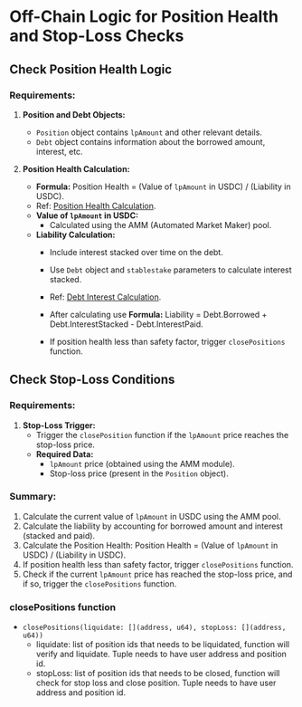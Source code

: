 # Off-Chain Logic for Position Health and Stop-Loss Checks

## Check Position Health Logic

### Requirements:

1. **Position and Debt Objects:**
   - `Position` object contains `lpAmount` and other relevant details.
   - `Debt` object contains information about the borrowed amount, interest, etc.

2. **Position Health Calculation:**
   - **Formula:** Position Health = (Value of `lpAmount` in USDC) / (Liability in USDC).
   - Ref: [Position Health Calculation](https://github.com/elys-network/elys/blob/90d8b7e326dd424a622bb7977e5f2bf1f2a0f1ad/x/leveragelp/keeper/position.go#L388).
   - **Value of `lpAmount` in USDC:**
     - Calculated using the AMM (Automated Market Maker) pool.
   - **Liability Calculation:**
     - Include interest stacked over time on the debt.
     - Use `Debt` object and `stablestake` parameters to calculate interest stacked.
     - Ref: [Debt Interest Calculation](https://github.com/elys-network/elys/blob/90d8b7e326dd424a622bb7977e5f2bf1f2a0f1ad/x/stablestake/keeper/debt.go#L63).
     - After calculating use **Formula:** Liability = Debt.Borrowed + Debt.InterestStacked - Debt.InterestPaid.

     - If position health less than safety factor, trigger `closePositions` function.
 
## Check Stop-Loss Conditions

### Requirements:

1. **Stop-Loss Trigger:**
   - Trigger the `closePosition` function if the `lpAmount` price reaches the stop-loss price.
   - **Required Data:**
     - `lpAmount` price (obtained using the AMM module).
     - Stop-loss price (present in the `Position` object).

### Summary:

1. Calculate the current value of `lpAmount` in USDC using the AMM pool.
2. Calculate the liability by accounting for borrowed amount and interest (stacked and paid).
3. Calculate the Position Health: Position Health = (Value of `lpAmount` in USDC) / (Liability in USDC).
4. If position health less than safety factor, trigger `closePositions` function.
5. Check if the current `lpAmount` price has reached the stop-loss price, and if so, trigger the `closePositions` function.

### closePositions function
- `closePositions(liquidate: [](address, u64), stopLoss: [](address, u64))`
  - liquidate: list of position ids that needs to be liquidated, function will verify and liquidate. Tuple needs to have user address and position id.
  - stopLoss: list of position ids that needs to be closed, function will check for stop loss and close position. Tuple needs to have user address and position id.
